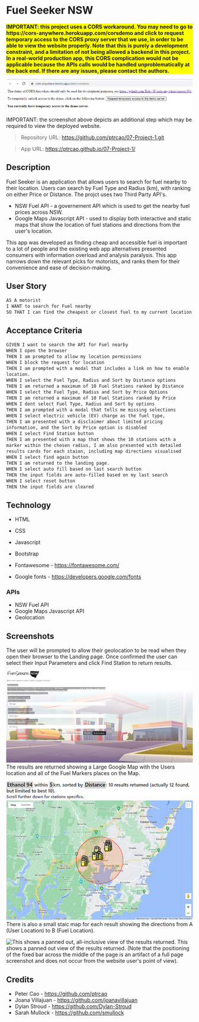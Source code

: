 # Fuel Seeker NSW

<p style="background-color:yellow;font-weight:bold;">IMPORTANT: this project uses a CORS workaround.  You may need to go to https://cors-anywhere.herokuapp.com/corsdemo and click to request temporary access to the CORS proxy server that we use, in order to be able to view the website properly.  Note that this is purely a development constraint, and a limitation of not being allowed a backend in this project.  In a real-world production app, this CORS complication would not be applicable because the APIs calls would be handled unproblematically at the back end.  If there are any issues, please contact the authors.</p>

![This shows an additional step needed to view the website.](./assets/readme-assets/cors-anywhere-herokuapp-corsdemo.PNG)
IMPORTANT: the screenshot above depicts an additional step which may be required to view the deployed website.

> Repository URL:
> https://github.com/ptrcao/07-Project-1.git

> App URL:
> https://ptrcao.github.io/07-Project-1/




## Description

Fuel Seeker is an application that allows users to search for fuel nearby to their location. Users can search by Fuel Type and Radius (km), with ranking on either Price or Distance.
The projct uses two Third Party API's.
 - NSW Fuel API - a governement API which is used to get the nearby fuel prices across NSW.
 - Google Maps Javascript API - used to display both interactive and static maps that show the location of fuel stations and directions from the user's location. 

 This app was developed as finding cheap and accessible fuel is important to a lot of people and the existing web app alternatives presented consumers with information overload and analysis paralysis.  This app narrows down the relevant picks for motorists, and ranks them for their convenience and ease of decision-making.



## User Story

```
AS A motorist
I WANT to search for Fuel nearby
SO THAT I can find the cheapest or closest fuel to my current location
```

## Acceptance Criteria

```
GIVEN I want to search the API for Fuel nearby
WHEN I open the browser
THEN I am prompted to allow my location permissions
WHEN I block the request for location
THEN I am prompted with a modal that includes a link on how to enable location.
WHEN I select the Fuel Type, Radius and Sort by Distance options
THEN I am returned a maximum of 10 Fuel Stations ranked by Distance
WHEN I select the Fuel Type, Radius and Sort by Price Options
THEN I am returned a maximum of 10 Fuel Stations ranked by Price
WHEN I dont select Fuel Type, Radius and Sort by options
THEN I am prompted with a modal that tells me missing selections
WHEN I select electric vehicle (EV) charge as the fuel type,
THEN I am presented with a disclaimer about limited pricing information, and the Sort by Price option is disabled
WHEN I select Find Station button
THEN I am presented with a map that shows the 10 stations with a marker within the chosen radius, I am also presented with detailed results cards for each staion, including map directions visualised
WHEN I select find again button
THEN I am returned to the landing page.
WHEN I select auto fill based on last search button
THEN the input fields are auto-filled based on my last search
WHEN I select reset button
THEN the input fields are cleared

```


## Technology
- HTML
- CSS
- Javascript
- Bootstrap

- Fontawesome - https://fontawesome.com/
- Google fonts - https://developers.google.com/fonts

### APIs
- NSW Fuel API
- Google Maps Javascript API
- Geolocation

## Screenshots

The user will be prompted to allow their geolocation to be read when they open their browser to the Landing page. Once confirmed the user can select their Input Parameters and click Find Station to return results. 

![This shows the landing page where uses can inlcude there Fuel Choice, Radius and sort by options](./assets/images/FuelSeeker_Landing.PNG)
The results are returned showing a Large Google Map with the Users location and all of the Fuel Markers places on the Map.

![This shows a large map with the users location and markers of the fuel stations](./assets/images/largeMap.PNG)
There is also a small staic map for each result showing the directions from A (User Location) to B (Fuel Location).

![This shows a panned out, all-inclusive view of the results returned.](./assets/images/results-cards-2.png)
This shows a panned out view of the results returned.  (Note that the positioning of the fixed bar across the middle of the page is an artifact of a full page screenshot and does not occur from the website user's point of view).



## Credits

- Peter Cao - https://github.com/ptrcao
- Joana Villajuan - https://github.com/joanavillajuan
- Dylan Stroud - https://github.com/Dylan-Stroud
- Sarah Mullock - https://github.com/smullock





